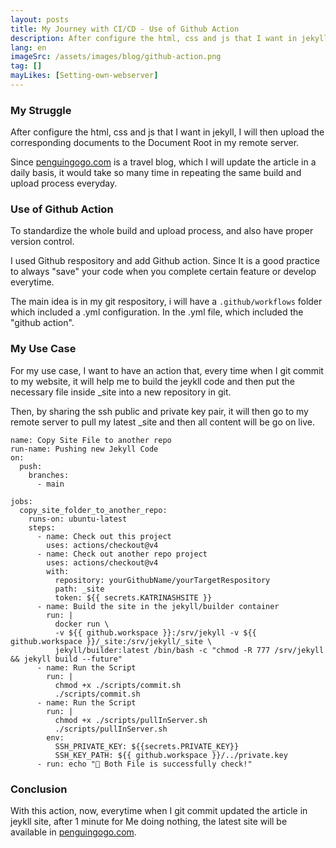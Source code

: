 ```yaml
---
layout: posts
title: My Journey with CI/CD - Use of Github Action
description: After configure the html, css and js that I want in jekyll, I will then upload the corresponding documents to the Document Root in my remote server.
lang: en
imageSrc: /assets/images/blog/github-action.png
tag: []
mayLikes: [Setting-own-webserver]
---
```


### **My Struggle**

After configure the html, css and js that I want in jekyll, I will then upload the corresponding documents to the Document Root in my remote server.

Since [penguingogo.com](penguingogo.com) is a travel blog, which I will update the article in a daily basis, it would take so many time in repeating the same build and upload process everyday.

### **Use of Github Action**
To standardize the whole build and upload process, and also have proper version control. 

I used Github respository and add Github action. 
Since It is a good practice to always "save" your code when you complete certain feature or develop everytime.

The main idea is in my git respository, i will have a ``.github/workflows`` folder which included a .yml configuration.
In the .yml file, which included the "github action".

### **My Use Case**
For my use case, I want to have an action that, every time when I git commit to my website, it will help me to build the jeykll code and then put the necessary file inside _site into a new repository in git. 

Then, by sharing the ssh public and private key pair, it will then go to my remote server to pull my latest _site and then all content will be go on live.


```
name: Copy Site File to another repo
run-name: Pushing new Jekyll Code
on: 
  push:
    branches:
      - main

jobs:
  copy_site_folder_to_another_repo:
    runs-on: ubuntu-latest
    steps:
      - name: Check out this project
        uses: actions/checkout@v4
      - name: Check out another repo project
        uses: actions/checkout@v4
        with:
          repository: yourGithubName/yourTargetRespository
          path: _site
          token: ${{ secrets.KATRINASHSITE }}
      - name: Build the site in the jekyll/builder container
        run: |
          docker run \
          -v ${{ github.workspace }}:/srv/jekyll -v ${{ github.workspace }}/_site:/srv/jekyll/_site \
          jekyll/builder:latest /bin/bash -c "chmod -R 777 /srv/jekyll && jekyll build --future"
      - name: Run the Script
        run: |
          chmod +x ./scripts/commit.sh
          ./scripts/commit.sh
      - name: Run the Script
        run: |
          chmod +x ./scripts/pullInServer.sh
          ./scripts/pullInServer.sh
        env: 
          SSH_PRIVATE_KEY: ${{secrets.PRIVATE_KEY}}
          SSH_KEY_PATH: ${{ github.workspace }}/../private.key
      - run: echo "🍏 Both File is successfully check!"
```



### **Conclusion**
With this action, now, everytime when I git commit updated the article in jeykll site, after 1 minute for Me doing nothing, the latest site will be available in [penguingogo.com](penguingogo.com).

